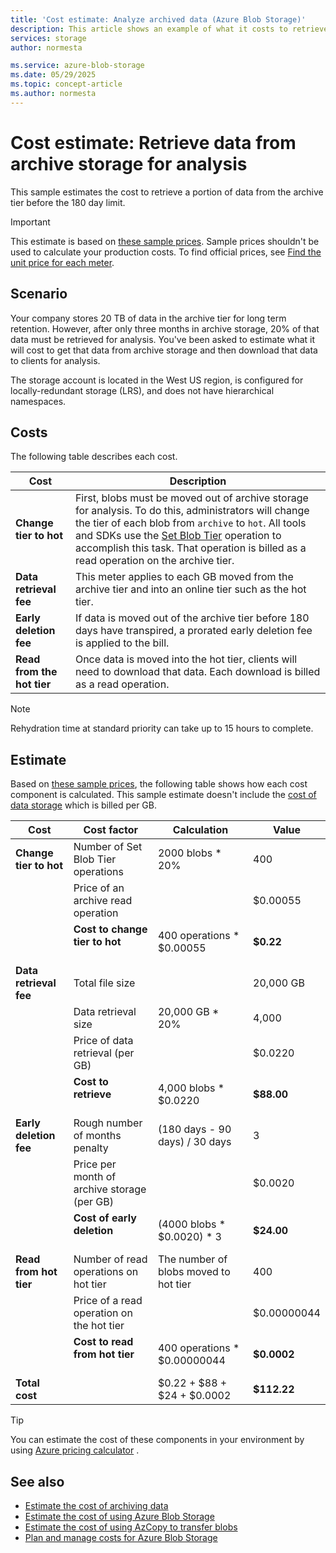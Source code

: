 ```yaml
---
title: 'Cost estimate: Analyze archived data (Azure Blob Storage)' 
description: This article shows an example of what it costs to retrieve and analyze archived data in Azure Blob Storage.
services: storage
author: normesta

ms.service: azure-blob-storage
ms.date: 05/29/2025
ms.topic: concept-article
ms.author: normesta
---
```


# Cost estimate: Retrieve data from archive storage for analysis 

This sample estimates the cost to retrieve a portion of data from the archive tier before the 180 day limit.

> [!IMPORTANT]
> This estimate is based on [these sample prices](blob-storage-estimate-costs.md#sample-prices). Sample prices shouldn't be used to calculate your production costs. To find official prices, see [Find the unit price for each meter](../common/storage-plan-manage-costs.md#find-the-unit-price-for-each-meter).

## Scenario

Your company stores 20 TB of data in the archive tier for long term retention. However, after only three months in archive storage, 20% of that data must be retrieved for analysis. You've been asked to estimate what it will cost to get that data from archive storage and then download that data to clients for analysis. 

The storage account is located in the West US region, is configured for locally-redundant storage (LRS), and does not have hierarchical namespaces.

## Costs

The following table describes each cost.

| Cost | Description |
|----|----|
| **Change tier to hot** | First, blobs must be moved out of archive storage for analysis. To do this, administrators will change the tier of each blob from `archive` to `hot`. All tools and SDKs use the [Set Blob Tier](/rest/api/storageservices/set-blob-tier) operation to accomplish this task. That operation is billed as a read operation on the archive tier. |
| **Data retrieval fee** | This meter applies to each GB moved from the archive tier and into an online tier such as the hot tier. |
| **Early deletion fee** | If data is moved out of the archive tier before 180 days have transpired, a prorated early deletion fee is applied to the bill. |
| **Read from the hot tier** | Once data is moved into the hot tier, clients will need to download that data. Each download is billed as a read operation. |

> [!NOTE] 
> Rehydration time at standard priority can take up to 15 hours to complete.

## Estimate

Based on [these sample prices](blob-storage-estimate-costs.md#sample-prices), the following table shows how each cost component is calculated. This sample estimate doesn't include the [cost of data storage](blob-storage-estimate-costs.md#the-cost-to-store-data) which is billed per GB.

| Cost                   | Cost factor                                 | Calculation                           | Value       |
|------------------------|---------------------------------------------|---------------------------------------|-------------|
| **Change tier to hot** | Number of Set Blob Tier operations          | 2000 blobs * 20%                      | 400         |
|                        | Price of an archive read operation          |                                       | $0.00055    |
|                        | **Cost to change tier to hot**<br></br>     | 400 operations * $0.00055             | **$0.22**   |
| **Data retrieval fee** | Total file size                             |                                       | 20,000 GB   |
|                        | Data retrieval size                         | 20,000 GB * 20%                       | 4,000       |
|                        | Price of data retrieval (per GB)            |                                       | $0.0220     |
|                        | **Cost to retrieve**<br></br>               | 4,000 blobs * $0.0220                 | **$88.00**  |
| **Early deletion fee** | Rough number of months penalty              | (180 days - 90 days) / 30 days        | 3           |
|                        | Price per month of archive storage (per GB) |                                       | $0.0020     |
|                        | **Cost of early deletion**<br></br>         | (4000 blobs * $0.0020) * 3            | **$24.00**  |
| **Read from hot tier** | Number of read operations on hot tier       | The number of blobs moved to hot tier | 400         |
|                        | Price of a read operation on the hot tier   |                                       | $0.00000044 |
|                        | **Cost to read from hot tier**<br></br>     | 400 operations * $0.00000044          | **$0.0002** |
| **Total cost**         |                                             | $0.22 + $88 + $24 + $0.0002           | **$112.22** |

> [!TIP]
> You can estimate the cost of these components in your environment by using [Azure pricing calculator](https://azure.microsoft.com/pricing/calculator/) .

## See also

- [Estimate the cost of archiving data](archive-cost-estimation.md)
- [Estimate the cost of using Azure Blob Storage](blob-storage-estimate-costs.md)
- [Estimate the cost of using AzCopy to transfer blobs](azcopy-cost-estimation.md)
- [Plan and manage costs for Azure Blob Storage](../common/storage-plan-manage-costs.md)
